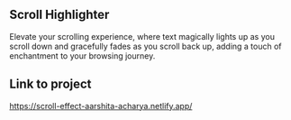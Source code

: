 ## Scroll Highlighter
Elevate your scrolling experience, where text magically lights up as you scroll down and gracefully fades as you scroll back up, adding a touch of enchantment to your browsing journey.

## Link to project
https://scroll-effect-aarshita-acharya.netlify.app/
